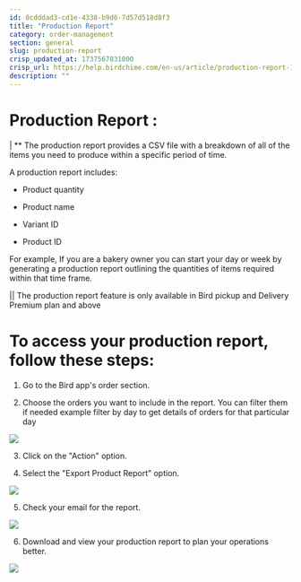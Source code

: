 ```yaml
---
id: 0cdddad3-cd1e-4338-b9d6-7d57d518d8f3
title: "Production Report"
category: order-management
section: general
slug: production-report
crisp_updated_at: 1737567831000
crisp_url: https://help.birdchime.com/en-us/article/production-report-1xr9iam/
description: ""
---
```


# Production Report :

| ** The production report provides a CSV file with a breakdown of all of the items you need to produce within a specific period of time.

A production report includes:

* Product quantity

* Product name

* Variant ID

* Product ID

For example, If you are a bakery owner you can start your day or week by generating a production report outlining the quantities of items required within that time frame.

|| The production report feature is only available in Bird pickup and Delivery Premium plan and above

# To access your production report, follow these steps:

1. Go to the Bird app's order section.

2. Choose the orders you want to include in the report. You can filter them if needed example filter by day to get details of orders for that particular day

![](https://storage.crisp.chat/users/helpdesk/website/ca826b447482b000/prod_m5bjsq.png)

3. Click on the "Action" option.

4. Select the "Export Product Report" option.

![](https://storage.crisp.chat/users/helpdesk/website/ca826b447482b000/screenshot-2024-12-16-132240_17p7zj0.png)

5. Check your email for the report.

![](https://storage.crisp.chat/users/helpdesk/website/ca826b447482b000/image_va0lm0.png)

6. Download and view your production report to plan your operations better.

![](https://storage.crisp.chat/users/helpdesk/website/ca826b447482b000/image_3rovhk.png)
